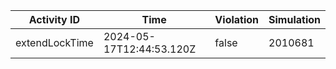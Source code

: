 | Activity ID | Time | Violation | Simulation |
| --- | --- | --- | --- |
| extendLockTime | 2024-05-17T12:44:53.120Z | false | 2010681 |